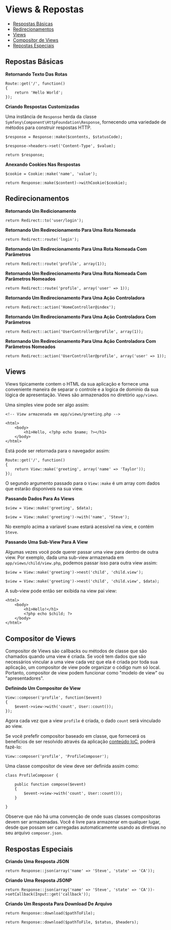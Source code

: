 # Views & Repostas

- [Respostas Básicas](#basic-responses)
- [Redirecionamentos](#redirects)
- [Views](#views)
- [Compositor de Views](#view-composers)
- [Repostas Especiais](#special-responses)

<a name="basic-responses"></a>
## Repostas Básicas

**Retornando Texto Das Rotas**

	Route::get('/', function()
	{
		return 'Hello World';
	});

**Criando Respostas Customizadas**

Uma instância de `Response` herda da classe `Symfony\Component\HttpFoundation\Response`, fornecendo uma variedade de métodos para construir respostas HTTP.

	$response = Response::make($contents, $statusCode);

	$response->headers->set('Content-Type', $value);

	return $response;

**Anexando Cookies Nas Respostas**

	$cookie = Cookie::make('name', 'value');

	return Response::make($content)->withCookie($cookie);

<a name="redirects"></a>
## Redirecionamentos

**Retornando Um Redicionamento**

	return Redirect::to('user/login');

**Retornando Um Redirecionamento Para Uma Rota Nomeada**

	return Redirect::route('login');

**Retornando Um Redirecionamento Para Uma Rota Nomeada Com Parâmetros**

	return Redirect::route('profile', array(1));

**Retornando Um Redirecionamento Para Uma Rota Nomeada Com Parâmetros Nomeados**

	return Redirect::route('profile', array('user' => 1));

**Retornando Um Redirecionamento Para Uma Ação Controladora**

	return Redirect::action('HomeController@index');

**Retornando Um Redirecionamento Para Uma Ação Controladora Com Parâmetros**

	return Redirect::action('UserController@profile', array(1));

**Retornando Um Redirecionamento Para Uma Ação Controladora Com Parâmetros Nomeados**

	return Redirect::action('UserController@profile', array('user' => 1));

<a name="views"></a>
## Views

Views tipicamente contem o HTML da sua aplicação e fornece uma conveniente maneira de separar o controle e a logica de dominio da sua lógica de apresentação. Views são armazenados no diretório `app/views`.

Uma simples view pode ser algo assim:

	<!-- View armazenada em app/views/greeting.php -->

	<html>
		<body>
			<h1>Hello, <?php echo $name; ?></h1>
		</body>
	</html>

Está pode ser retornada para o navegador assim:

	Route::get('/', function()
	{
		return View::make('greeting', array('name' => 'Taylor'));
	});

O segundo argumento passado para o `View::make` é um array com dados que estarão disponíveis na sua view.

**Passando Dados Para As Views**

	$view = View::make('greeting', $data);

	$view = View::make('greeting')->with('name', 'Steve');

No exemplo acima a variavel `$name` estará acessível na view, e contém `Steve`.

**Passando Uma Sub-View Para A View**

Algumas vezes você pode querer passar uma view para dentro de outra view. Por exemplo, dada uma sub-view armazenada em `app/views/child/view.php`, podemos passar isso para outra view assim:

	$view = View::make('greeting')->nest('child', 'child.view');

	$view = View::make('greeting')->nest('child', 'child.view', $data);

A sub-view pode então ser exibida na view pai view:

	<html>
		<body>
			<h1>Hello!</h1>
			<?php echo $child; ?>
		</body>
	</html>

<a name="view-composers"></a>
## Compositor de Views

Compositor de Views são callbacks ou métodos de classe que são chamados quando uma view é criada. Se você tem dados que são necessários vincular a uma view cada vez que ela é criada por toda sua aplicação, um compositor de view pode organizar o código num só local. Portanto, compositor de view podem funcionar como "modelo de view" ou "apresentadores".

**Definindo Um Compositor de View**

	View::composer('profile', function($event)
	{
		$event->view->with('count', User::count());
	});

Agora cada vez que a view `profile` é criada, o dado `count` será vinculado ao view.

Se você prefefir compositor baseado em classe, que fornecerá os benefícios de ser resolvido através da aplicação [conteúdo IoC](/docs/ioc), poderá fazê-lo:

	View::composer('profile', 'ProfileComposer');

Uma classe compositor de view deve ser definida assim como:

	class ProfileComposer {

		public function compose($event)
		{
			$event->view->with('count', User::count());
		}

	}

Observe que não há uma convenção de onde suas classes compositoras devem ser armazenadas. Você é livre para armazenar em qualquer lugar, desde que possam ser carregadas automaticamente usando as diretivas no seu arquivo `composer.json`.

<a name="special-responses"></a>
## Respostas Especiais

**Criando Uma Resposta JSON**

	return Response::json(array('name' => 'Steve', 'state' => 'CA'));

**Criando Uma Resposta JSONP**

	return Response::json(array('name' => 'Steve', 'state' => 'CA'))->setCallback(Input::get('callback'));

**Criando Um Resposta Para Download De Arquivo**

	return Response::download($pathToFile);

	return Response::download($pathToFile, $status, $headers);
